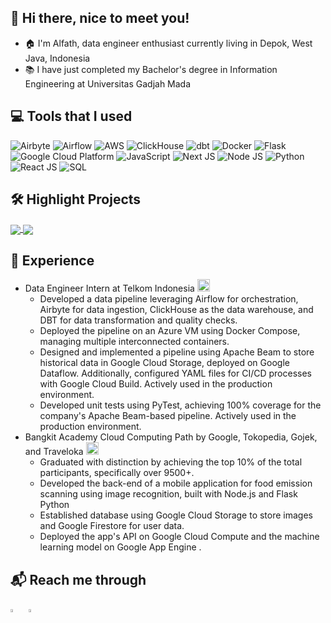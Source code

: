 ## 👋 Hi there, nice to meet you!
- 🏠 I'm Alfath, data engineer enthusiast currently living in Depok, West Java, Indonesia <img src="https://cdn-icons-png.freepik.com/256/12339/12339528.png?ga=GA1.1.1460430488.1719132627&semt=ais_hybrid" width="15"/>
- 📚 I have just completed my Bachelor's degree in Information Engineering at Universitas Gadjah Mada

## 💻 Tools that I used
<p>
  <img alt="Airbyte" src="https://img.shields.io/badge/-Airbyte-272A41?style=flat&logo=airbyte&logoColor=white" />
  <img alt="Airflow" src="https://img.shields.io/badge/-Airflow-017CEE?style=flat&logo=apache-airflow&logoColor=white" />
  <img alt="AWS" src="https://img.shields.io/badge/-AWS-FF9900?style=flat&logo=amazonaws&logoColor=white" />
  <img alt="ClickHouse" src="https://img.shields.io/badge/-ClickHouse-F7CA18?style=flat&logo=clickhouse&logoColor=white" />
  <img alt="dbt" src="https://img.shields.io/badge/-dbt-F54336?style=flat&logo=dbt&logoColor=white" />
  <img alt="Docker" src="https://img.shields.io/badge/-Docker-2496ED?style=flat&logo=docker&logoColor=white" />
  <img alt="Flask" src="https://img.shields.io/badge/-Flask-000000?style=flat&logo=flask&logoColor=white" />
  <img alt="Google Cloud Platform" src="https://img.shields.io/badge/-Google%20Cloud%20Platform-4285F4?style=flat&logo=google-cloud&logoColor=white" />
  <img alt="JavaScript" src="https://img.shields.io/badge/-JavaScript-F7DF1E?style=flat&logo=javascript&logoColor=white" />
  <img alt="Next JS" src="https://img.shields.io/badge/-Next.js-000000?style=flat&logo=next.js&logoColor=white" />
  <img alt="Node JS" src="https://img.shields.io/badge/-Node.js-339933?style=flat&logo=node.js&logoColor=white" />
  <img alt="Python" src="https://img.shields.io/badge/-Python-3776AB?style=flat&logo=python&logoColor=white" />
  <img alt="React JS" src="https://img.shields.io/badge/-React-61DAFB?style=flat&logo=react&logoColor=white" />
  <img alt="SQL" src="https://img.shields.io/badge/-SQL-4479A1?style=flat&logo=postgresql&logoColor=white" />
</p>

## 🛠️ Highlight Projects

<!-- Repository 1: msib-telkom-detf/moses -->
<a href="https://github.com/msib-telkom-detf/moses">
  <img align="center" src="https://github-readme-stats.vercel.app/api/pin/?username=msib-telkom-detf&repo=moses&theme=buefy" />
</a>

<!-- Repository 2: alfathlathif/air-pollution-monitoring-project -->
<a href="https://github.com/alfathlathif/air-pollution-monitoring-project">
  <img align="center" src="https://github-readme-stats.vercel.app/api/pin/?username=alfathlathif&repo=air-pollution-monitoring-project&theme=buefy" />
</a>

## 💼 Experience
- Data Engineer Intern at Telkom Indonesia <img src="https://w1.pngwing.com/pngs/277/574/png-transparent-telkomsel-logo-telkom-university-telkom-institute-of-technology-telkom-indonesia-telecommunications-mobile-phones-telkom-group-mass-media.png" width="20"/>
  - Developed a data pipeline leveraging Airflow for orchestration, Airbyte for data ingestion, ClickHouse as the data warehouse, and DBT for data transformation and quality checks.
  - Deployed the pipeline on an Azure VM using Docker Compose, managing multiple interconnected containers.
  - Designed and implemented a pipeline using Apache Beam to store historical data in Google Cloud Storage, deployed on Google Dataflow. Additionally, configured YAML files for CI/CD processes with Google Cloud Build. Actively used in the production environment.
  - Developed unit tests using PyTest, achieving 100% coverage for the company's Apache Beam-based pipeline. Actively used in the production environment.
- Bangkit Academy Cloud Computing Path by Google, Tokopedia, Gojek, and Traveloka <img src="https://files.klob.id/public/mig01/l32ovhf5/channels4_profile.jpg" width="20"/>
  - Graduated with distinction by achieving the top 10% of the total participants, specifically over 9500+.
  - Developed the back-end of a mobile application for food emission scanning using image recognition, built with Node.js and Flask Python
  - Established database using Google Cloud Storage to store images and Google Firestore for user data.
  - Deployed the app's API on Google Cloud Compute and the machine learning model on Google App Engine .

## 📬 Reach me through
[<img src="https://img.icons8.com/color/48/000000/linkedin.png" width="3.5%"/>](https://www.linkedin.com/in/alfathlathif/) &nbsp; <a href="mailto:alfathns1932@gmail.com"> <img src="https://cdn-icons-png.freepik.com/256/10829/10829119.png?ga=GA1.1.1460430488.1719132627&semt=ais_hybrid" width="3.5%"/> 
